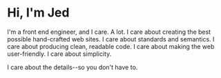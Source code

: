 # Hi, I'm Jed 

I'm a front end engineer, and I care. A lot. I care about creating the best possible hand-crafted web sites. I care about standards and semantics. I care about producing clean, readable code. I care about making the web user-friendly. I care about simplicity.

I care about the details--so you don't have to.
